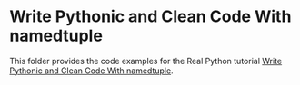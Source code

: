 # Write Pythonic and Clean Code With namedtuple

This folder provides the code examples for the Real Python tutorial [Write Pythonic and Clean Code With namedtuple](https://realpython.com/python-namedtuple/).
